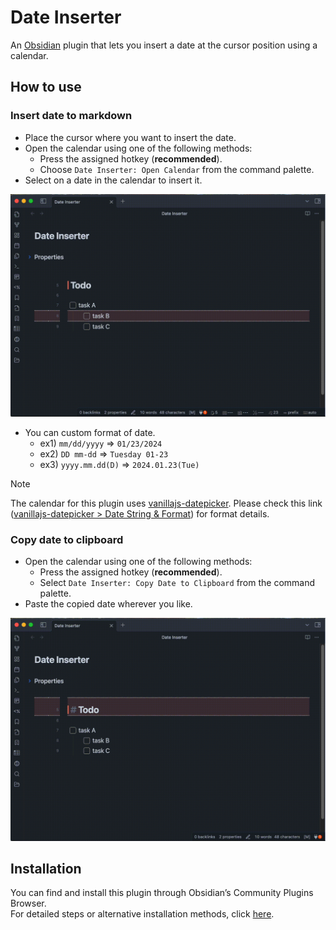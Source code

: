 # Date Inserter

An [Obsidian](https://obsidian.md/) plugin that lets you insert a date at the cursor position using a calendar.

## How to use

### Insert date to markdown

- Place the cursor where you want to insert the date.
- Open the calendar using one of the following methods:
  - Press the assigned hotkey (**recommended**).
  - Choose `Date Inserter: Open Calendar` from the command palette.
- Select on a date in the calendar to insert it.

![demo](https://raw.githubusercontent.com/namikaze-40p/obsidian-date-inserter/main/demo/insert-date.gif)

- You can custom format of date.
  - ex1) `mm/dd/yyyy` => `01/23/2024`
  - ex2) `DD mm-dd` => `Tuesday 01-23`
  - ex3) `yyyy.mm.dd(D)` => `2024.01.23(Tue)`

> [!NOTE]
> The calendar for this plugin uses [vanillajs-datepicker](https://mymth.github.io/vanillajs-datepicker/#/). Please check this link ([vanillajs-datepicker > Date String & Format](https://mymth.github.io/vanillajs-datepicker/#/date-string+format)) for format details.

### Copy date to clipboard

- Open the calendar using one of the following methods:
  - Press the assigned hotkey (**recommended**).
  - Select `Date Inserter: Copy Date to Clipboard` from the command palette.
- Paste the copied date wherever you like.

![demo](https://github.com/namikaze-40p/obsidian-date-inserter/blob/main/demo/ver-0.5.0/copy-to-clipboard.gif)

## Installation

You can find and install this plugin through Obsidian’s Community Plugins Browser.  
For detailed steps or alternative installation methods, click [here](https://github.com/namikaze-40p/obsidian-date-inserter/blob/main/docs/installation.md).

